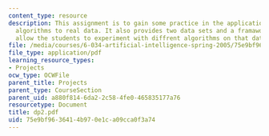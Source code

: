 ```yaml
---
content_type: resource
description: This assignment is to gain some practice in the application of machine
  algorithms to real data. It also provides two data sets and a framawork that will
  allow the students to experiment with diffrent algorithms on that data.
file: /media/courses/6-034-artificial-intelligence-spring-2005/75e9bf9636414b970e1ca09cca0f3a74_dp2.pdf
file_type: application/pdf
learning_resource_types:
- Projects
ocw_type: OCWFile
parent_title: Projects
parent_type: CourseSection
parent_uid: a880f814-6da2-2c58-4fe0-465835177a76
resourcetype: Document
title: dp2.pdf
uid: 75e9bf96-3641-4b97-0e1c-a09cca0f3a74
---
```

